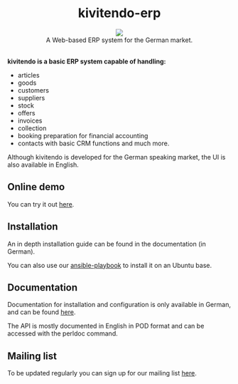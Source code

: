 <div align="center">
<h1> kivitendo-erp </h1>
<img src="image/kivitendo.png"><br>
A Web-based ERP system for the German market.<br><br>
</div>

**kivitendo is a basic ERP system capable of handling:**

- articles
- goods
- customers
- suppliers
- stock
- offers
- invoices
- collection
- booking preparation for financial accounting
- contacts with basic CRM functions and much more.

Although kivitendo is developed for the German speaking market, the UI is also available in English.

## Online demo

You can try it out [here](https://www.kivitendo.de/controller.pl?action=LoginScreen/user_login).

## Installation

An in depth installation guide can be found in the documentation (in German).

You can also use our [ansible-playbook](https://github.com/kivitendo/kivitendo-ansible) to install it on an Ubuntu base.

## Documentation

Documentation for installation and configuration is only available in German, and can be found [here](https://www.kivitendo.de/kivi/doc/html/).

The API is mostly documented in English in POD format and can be accessed with the perldoc command.

## Mailing list

To be updated regularly you can sign up for our mailing list [here](https://sourceforge.net/projects/lx-office/lists/lx-office-devel).
